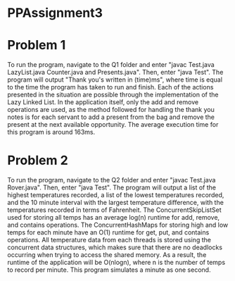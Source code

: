 # PPAssignment3

# Problem 1

To run the program, navigate to the Q1 folder and enter "javac Test.java LazyList.java Counter.java and Presents.java". Then, enter "java Test". The program will output "Thank you's written in (time)ms", where time is equal to the time the program has taken to run and finish.
Each of the actions presented in the situation are possible through the implementation of the Lazy Linked List. In the application itself, only the add and remove operations are used, as the method followed for handling the thank you notes is for each servant to add a present from the bag and remove the present at the next available opportunity. The average execution time for this program is around 163ms.

# Problem 2

To run the program, navigate to the Q2 folder and enter "javac Test.java Rover.java". Then, enter "java Test". The program will output a list of the highest temperatures recorded, a list of the lowest temperatures recorded, and the 10 minute interval with the largest temperature difference, with the temperatures recorded in terms of Fahrenheit. The ConcurrentSkipListSet used for storing all temps has an average log(n) runtime for add, remove, and contains operations. The ConcurrentHashMaps for storing high and low temps for each minute have an O(1) runtime for get, put, and contains operations. All temperature data from each threads is stored using the concurrent data structures, which makes sure that there are no deadlocks occurring when trying to access the shared memory. As a result, the runtime of the application will be O(nlogn), where n is the number of temps to record per minute. This program simulates a minute as one second.
